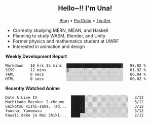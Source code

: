 <h2 align="center">
  Hello~!! I'm Una!
</h2>

<p align="center">
  <a href="https://anarchy.website/">Blog</a> &bull;
  <a href="https://una-ada.github.io/">Portfolio</a> &bull;
  <a href="https://twitter.com/unaxiii">Twitter</a>
</p>

- Currently studying MERN, MEAN, and Haskell
- Planning to study WASM, Blender, and Unity
- Former physics and mathematics student at UWRF
- Interested in animation and design

**Weekly Development Report**

<!--START_SECTION:waka-->

```text
Markdown   10 hrs 25 mins  ████████████████████████▓   98.02 %
SCSS       12 mins         ▒░░░░░░░░░░░░░░░░░░░░░░░░   01.92 %
YAML       0 secs          ░░░░░░░░░░░░░░░░░░░░░░░░░   00.04 %
HTML       0 secs          ░░░░░░░░░░░░░░░░░░░░░░░░░   00.02 %
```

<!--END_SECTION:waka-->

**Recently Watched Anime**

<!-- RECENT-ANIME:START -->

    Date A Live IV               ██████░░░░░░░░░░░░░░░░░░░   3/12
    Machikado Mazoku: 2-choume   ██████░░░░░░░░░░░░░░░░░░░   3/12
    Gaikotsu Kishi-sama, Tad...  ██████░░░░░░░░░░░░░░░░░░░   3/12
    Yuusha, Yamemasu             ██████░░░░░░░░░░░░░░░░░░░   3/12
    Kawaii dake ja Nai Shiki...  ████░░░░░░░░░░░░░░░░░░░░░   2/12
<!-- RECENT-ANIME:END -->
